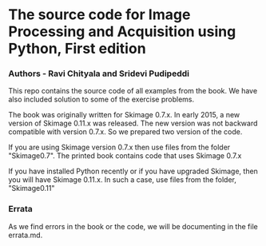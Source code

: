 # The source code for Image Processing and Acquisition using Python, First edition

### Authors - Ravi Chityala and Sridevi Pudipeddi

This repo contains the source code of all examples from the book. We have also included solution to some of the exercise problems.

The book was originally written for Skimage 0.7.x. In early 2015, a new version of Skimage 0.11.x was released. The new version was not backward compatible with version 0.7.x. So we prepared two version of the code. 
If you are using Skimage version 0.7.x then use files from the folder "Skimage0.7". The printed book contains code that uses Skimage 0.7.x 
If you have installed Python recently or if you have upgraded Skimage, then you will have Skimage 0.11.x. In such a case, use files from the folder, "Skimage0.11"

### Errata
As we find errors in the book or the code, we will be documenting in the file errata.md. 
